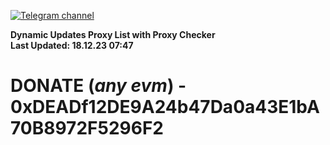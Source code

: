 [![Telegram channel](https://img.shields.io/endpoint?url=https://runkit.io/damiankrawczyk/telegram-badge/branches/master?url=https://t.me/n4z4v0d)](https://t.me/n4z4v0d) 

**Dynamic Updates Proxy List with Proxy Checker**  
**Last Updated: 18.12.23 07:47**

# DONATE (_any evm_) - 0xDEADf12DE9A24b47Da0a43E1bA70B8972F5296F2
